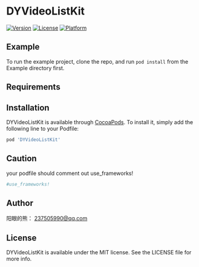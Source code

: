 # DYVideoListKit

[![Version](https://img.shields.io/cocoapods/v/DYVideoListKit.svg?style=flat)](https://cocoapods.org/pods/DYVideoListKit)
[![License](https://img.shields.io/cocoapods/l/DYVideoListKit.svg?style=flat)](https://cocoapods.org/pods/DYVideoListKit)
[![Platform](https://img.shields.io/cocoapods/p/DYVideoListKit.svg?style=flat)](https://cocoapods.org/pods/DYVideoListKit)

## Example

To run the example project, clone the repo, and run `pod install` from the Example directory first.

## Requirements

## Installation

DYVideoListKit is available through [CocoaPods](https://cocoapods.org). To install
it, simply add the following line to your Podfile:

```ruby
pod 'DYVideoListKit'
```
## Caution
your podfile should comment out use_frameworks!
```ruby
#use_frameworks!
```
## Author

阳眼的熊： 237505990@qq.com

## License

DYVideoListKit is available under the MIT license. See the LICENSE file for more info.

